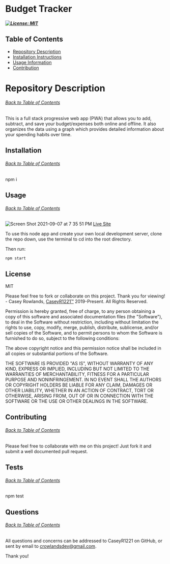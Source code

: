  # Budget Tracker
  ##### [![License: MIT](https://img.shields.io/badge/License-MIT-yellow.svg)](https://opensource.org/licenses/MIT)
  ## Table of Contents
  * [Repository Description](#description)
  * [Installation Instructions](#installation)
  * [Usage Information](#usage)
  * [Contribution](#contribute)
  
  # Repository Description
  ###### [Back to Table of Contents](#Table-of-Contents)
  This is a full stack progressive web app (PWA) that allows you to add, subtract, and save your budget/expenses both online and offline. It also organizes the data using a graph which provides detailed information about your spending habits over time.

  ## Installation
  ###### [Back to Table of Contents](#Table-of-Contents)
  npm i

  ## Usage
  ###### [Back to Table of Contents](#Table-of-Contents)
  
  ![Screen Shot 2021-09-07 at 7 35 51 PM](https://user-images.githubusercontent.com/44381344/132423453-19339e5f-536b-4ac2-92cc-51b297cf808d.png)
  [Live Site](https://mysterious-retreat-49068.herokuapp.com/)
  
  To use this node app and create your own local development server, clone the repo down, use the terminal to cd into the root directory. 
  
  Then run: 
  
  ```
  npm start
  ```
   
 ## License
 MIT
 
Please feel free to fork or collaborate on this project. Thank you for viewing! - Casey Rowlands, [CaseyR1221™](https://github.com/CaseyR1221/budget-tracker) 2019-Present. All Rights Reserved.
    
 Permission is hereby granted, free of charge, to any person obtaining a copy of this software and associated documentation files (the "Software"), to deal in the Software without restriction, including without limitation the rights to use, copy, modify, merge, publish, distribute, sublicense, and/or sell copies of the Software, and to permit persons to whom the Software is furnished to do so, subject to the following conditions:
 
 The above copyright notice and this permission notice shall be included in all copies or substantial portions of the Software.
 
 THE SOFTWARE IS PROVIDED "AS IS", WITHOUT WARRANTY OF ANY KIND, EXPRESS OR IMPLIED, INCLUDING BUT NOT LIMITED TO THE WARRANTIES OF MERCHANTABILITY, FITNESS FOR A PARTICULAR PURPOSE AND NONINFRINGEMENT. IN NO EVENT SHALL THE AUTHORS OR COPYRIGHT HOLDERS BE LIABLE FOR ANY CLAIM, DAMAGES OR OTHER LIABILITY, WHETHER IN AN ACTION OF CONTRACT, TORT OR OTHERWISE, ARISING FROM, OUT OF OR IN CONNECTION WITH THE SOFTWARE OR THE USE OR OTHER DEALINGS IN THE SOFTWARE.

  ## Contributing
  ###### [Back to Table of Contents](#Table-of-Contents)
  Please feel free to collaborate with me on this project! Just fork it and submit a well documented pull request.

  ## Tests
  ###### [Back to Table of Contents](#Table-of-Contents)
  npm test
  
  ## Questions
  ###### [Back to Table of Contents](#Table-of-Contents)
  All questions and concerns can be addressed to CaseyR1221 on GitHub, or sent by email to crowlandsdev@gmail.com.
  
Thank you!
